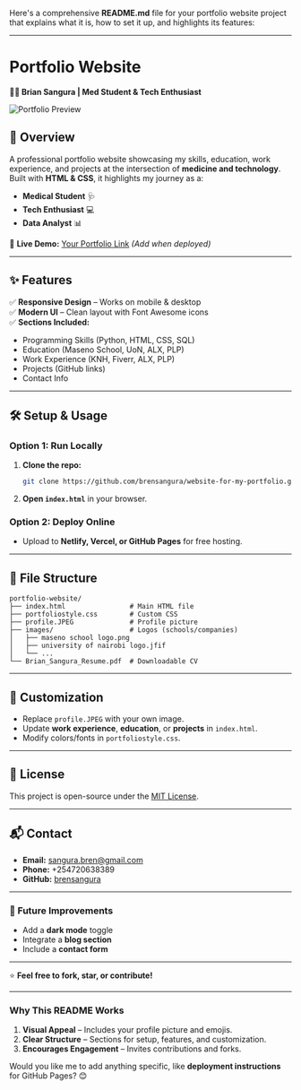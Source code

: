 Here's a comprehensive **README.md** file for your portfolio website project that explains what it is, how to set it up, and highlights its features:

---

# **Portfolio Website**  
**👨‍⚕️ Brian Sangura | Med Student & Tech Enthusiast**  

![Portfolio Preview](profile.JPEG)  

## **📌 Overview**  
A professional portfolio website showcasing my skills, education, work experience, and projects at the intersection of **medicine and technology**. Built with **HTML & CSS**, it highlights my journey as a:  
- **Medical Student** 🩺  
- **Tech Enthusiast** 💻  
- **Data Analyst** 📊  

🔗 **Live Demo:** [Your Portfolio Link](#) *(Add when deployed)*  

---

## **✨ Features**  
✅ **Responsive Design** – Works on mobile & desktop  
✅ **Modern UI** – Clean layout with Font Awesome icons  
✅ **Sections Included:**  
   - Programming Skills (Python, HTML, CSS, SQL)  
   - Education (Maseno School, UoN, ALX, PLP)  
   - Work Experience (KNH, Fiverr, ALX, PLP)  
   - Projects (GitHub links)  
   - Contact Info  

---

## **🛠️ Setup & Usage**  
### **Option 1: Run Locally**  
1. **Clone the repo:**  
   ```bash
   git clone https://github.com/brensangura/website-for-my-portfolio.git
   ```
2. **Open `index.html`** in your browser.  

### **Option 2: Deploy Online**  
- Upload to **Netlify, Vercel, or GitHub Pages** for free hosting.  

---

## **📂 File Structure**  
```
portfolio-website/  
├── index.html                # Main HTML file  
├── portfoliostyle.css        # Custom CSS  
├── profile.JPEG              # Profile picture  
├── images/                   # Logos (schools/companies)  
│   ├── maseno school logo.png  
│   ├── university of nairobi logo.jfif  
│   └── ...  
└── Brian_Sangura_Resume.pdf  # Downloadable CV  
```

---

## **🔧 Customization**  
- Replace `profile.JPEG` with your own image.  
- Update **work experience**, **education**, or **projects** in `index.html`.  
- Modify colors/fonts in `portfoliostyle.css`.  

---

## **📜 License**  
This project is open-source under the [MIT License](LICENSE).  

---

## **📬 Contact**  
- **Email:** sangura.bren@gmail.com  
- **Phone:** +254720638389  
- **GitHub:** [brensangura](https://github.com/brensangura)  

---

### **🚀 Future Improvements**  
- Add a **dark mode** toggle  
- Integrate a **blog section**  
- Include a **contact form**  

---

⭐ **Feel free to fork, star, or contribute!**  

---

### **Why This README Works**  
1. **Visual Appeal** – Includes your profile picture and emojis.  
2. **Clear Structure** – Sections for setup, features, and customization.  
3. **Encourages Engagement** – Invites contributions and forks.  

Would you like me to add anything specific, like **deployment instructions** for GitHub Pages? 😊

